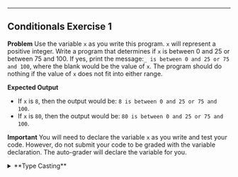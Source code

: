 ----------

## Conditionals Exercise 1

**Problem**
Use the variable `x` as you write this program. `x` will represent a positive integer. Write a program that determines if `x` is between 0 and 25 or between 75 and 100. If yes, print the message:`_ is between 0 and 25 or 75 and 100`, where the blank would be the value of `x`. The program should do nothing if the value of `x` does not fit into either range.

**Expected Output**
* If `x` is `8`, then the output would be: `8 is between 0 and 25 or 75 and 100`.
* If `x` is `80`, then the output would be: `80 is between 0 and 25 or 75 and 100`.


**Important**
You will need to declare the variable `x` as you write and test your code. However, do not submit your code to be graded with the variable declaration. The auto-grader will declare the variable for you.

<details><summary>**Type Casting**</summary>Use the `str(x)` command to type cast the variable `x` as a string.

[Code Visualizer](open_tutor code/selection/exercise1.py)
{try it}(python3 code/selection/exercise1.py)

{Check It!|assessment}(code-output-compare-2805811716)
